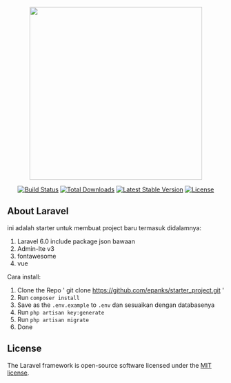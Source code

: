 <p align="center"><img src="https://res.cloudinary.com/dtfbvvkyp/image/upload/v1566331377/laravel-logolockup-cmyk-red.svg" width="400"></p>

<p align="center">
<a href="https://travis-ci.org/laravel/framework"><img src="https://travis-ci.org/laravel/framework.svg" alt="Build Status"></a>
<a href="https://packagist.org/packages/laravel/framework"><img src="https://poser.pugx.org/laravel/framework/d/total.svg" alt="Total Downloads"></a>
<a href="https://packagist.org/packages/laravel/framework"><img src="https://poser.pugx.org/laravel/framework/v/stable.svg" alt="Latest Stable Version"></a>
<a href="https://packagist.org/packages/laravel/framework"><img src="https://poser.pugx.org/laravel/framework/license.svg" alt="License"></a>
</p>

## About Laravel

ini adalah starter untuk membuat project baru termasuk didalamnya:
1. Laravel 6.0 include package json bawaan
2. Admin-lte v3
3. fontawesome
4. vue

Cara install:
1. Clone the Repo ' git clone https://github.com/epanks/starter_project.git '
2. Run ` composer install `
3. Save as the `.env.example` to `.env` dan sesuaikan dengan databasenya
4. Run ` php artisan key:generate `
5. Run ` php artisan migrate `
6. Done


## License

The Laravel framework is open-source software licensed under the [MIT license](https://opensource.org/licenses/MIT).
